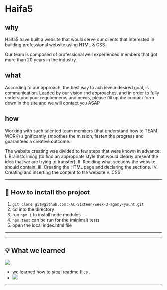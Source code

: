 # Haifa5
## why 
Haifa5 have built a website that would serve our clients that interested in building professional website using HTML & CSS. 

Our team is composed of professional well experienced members that got more than 20 years in the industry. 


## what
According to our approach, the best way to ach  ieve a desired goal, is communication.
Leaded by our vision and approaches, and in order to fully understand your requirements and needs, please fill up the contact form down in the site and we will contact you ASAP 

## how 
Working with such talented team members (that understand how to TEAM WORK) significantly smoothes the mission, fasten the progress and guarantees a creative outcome.

The website creating was divided to few steps that were known in advance:
I. Brainstorming (to find an appropriate style that would clearly present the idea that we are trying to transfer).
II. Deciding what sections the website should contain.
III. Creating the HTML page and declaring the sections.
IV. Creating and inserting the content to the website
V. CSS.

---

## :floppy_disk: How to install the project 

1. `git clone git@github.com:FAC-Sixteen/week-3-agony-yaunt.git`
2. cd into the directory
3. run `npm i` to install node modules
4. `npm test` can be run for the (minimal) tests
5. open the local index.html file

---
---

## :bulb: What we learned 
![](https://media.giphy.com/media/3ohuAxV0DfcLTxVh6w/giphy.gif)
- we learned how to steal readme files .
- ![](https://i.imgur.com/iAk8Pw3.gif)
<!-- - Joko is ALWAYS right. -->

---
